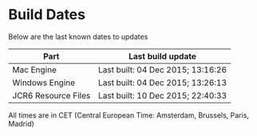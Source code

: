 # Build Dates

Below are the last known dates to updates

Part | Last build update
-----|-----
Mac Engine | Last built: 04 Dec 2015; 13:16:26
Windows Engine | Last built: 04 Dec 2015; 13:26:13
JCR6 Resource Files | Last built: 10 Dec 2015; 22:40:33
All times are in CET (Central European Time: Amsterdam, Brussels, Paris, Madrid)



